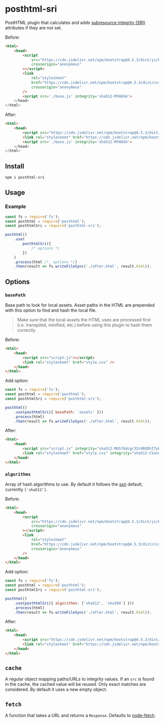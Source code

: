 # posthtml-sri

PostHTML plugin that calculates and adds [subresource integrity (SRI)] attributes if they are not set.

Before:

```html
<html>
	<head>
		<script
			src="https://cdn.jsdelivr.net/npm/bootstrap@4.5.3/dist/js/bootstrap.bundle.min.js"
			crossorigin="anonymous"
		></script>
		<link
			rel="stylesheet"
			href="https://cdn.jsdelivr.net/npm/bootstrap@4.5.3/dist/css/bootstrap.min.css"
			crossorigin="anonymous"
		/>
		<script src='./base.js' integrity='sha512-MYHASH'>
	</head>
</html>
```

After:

```html
<html>
	<head>
		<script src="https://cdn.jsdelivr.net/npm/bootstrap@4.5.3/dist/js/bootstrap.bundle.min.js" crossorigin="anonymous" integrity="sha512-iceXjjbmB2rwoX93Ka6HAHP+B76IY1z0o3h+N1PeDtRSsyeetU3/0QKJqGyPJcX63zysNehggFwMC/bi7dvMig=="></script>
		<link rel="stylesheet" href="https://cdn.jsdelivr.net/npm/bootstrap@4.5.3/dist/css/bootstrap.min.css" crossorigin="anonymous" integrity="sha512-oc9+XSs1H243/FRN9Rw62Fn8EtxjEYWHXRvjS43YtueEewbS6ObfXcJNyohjHqVKFPoXXUxwc+q1K7Dee6vv9g==">
		<script src='./base.js' integrity='sha512-MYHASH'>
	</head>
</html>
```

## Install

```bash
npm i posthtml-sri
```

## Usage

### Example

```js
const fs = require('fs');
const posthtml = require('posthtml');
const posthtmlSri = require('posthtml-sri');

posthtml()
	.use(
		posthtmlSri({
			/* options */
		})
	)
	.process(html /*, options */)
	.then(result => fs.writeFileSync('./after.html', result.html));
```

## Options

### `basePath`

Base path to look for local assets. Asset paths in the HTML are prepended with this option to find and hash the local file.

> Make sure that the local assets the HTML uses are processed first (i.e. transpiled, minified, etc.) before using this plugin to hash them correctly.

Before:
```html
<html>
	<head>
		<script src="script.js"></script>
		<link rel="stylesheet" href="style.css" />
	</head>
</html>
```

Add option:

```js
const fs = require('fs');
const posthtml = require('posthtml');
const posthtmlSri = require('posthtml-sri');

posthtml()
	.use(posthtmlSri({ basePath: 'assets' }))
	.process(html)
	.then(result => fs.writeFileSync('./after.html', result.html));
```

After:

```html
<html>
	<head>
		<script src="script.js" integrity="sha512-MUS7Gdcgr3In98ODhITyPjXWdWE9dezoOcyopcyYXzpFz2LrOApCRupkTwgiaS31+DhQacgbQ5T1hlGWPiBNGQ=="></script>
		<link rel="stylesheet" href="style.css" integrity="sha512-CVazCeMWuNKPH6VzeuYxVGC3JKXVQB/wqncMrpHoS3wJclPNeKN+SxO/zz1A9U3s2zczk/Yx1iZEJ6+CwJW81A==">
	</head>
</html>
```

### `algorithms`

Array of hash algorithms to use. By default it follows the [ssri] default, currently `['sha512']`.

Before:

```html
<html>
	<head>
		<script
			src="https://cdn.jsdelivr.net/npm/bootstrap@4.5.3/dist/js/bootstrap.bundle.min.js"
			crossorigin="anonymous"
		></script>
		<link
			rel="stylesheet"
			href="https://cdn.jsdelivr.net/npm/bootstrap@4.5.3/dist/css/bootstrap.min.css"
			crossorigin="anonymous"
		/>
	</head>
</html>
```

Add option:

```js
const fs = require('fs');
const posthtml = require('posthtml');
const posthtmlSri = require('posthtml-sri');

posthtml()
	.use(posthtmlSri({ algorithms: ['sha512', 'sha384'] }))
	.process(html)
	.then(result => fs.writeFileSync('./after.html', result.html));
```

After:

```html
<html>
	<head>
		<script src="https://cdn.jsdelivr.net/npm/bootstrap@4.5.3/dist/js/bootstrap.bundle.min.js" crossorigin="anonymous" integrity="sha512-iceXjjbmB2rwoX93Ka6HAHP+B76IY1z0o3h+N1PeDtRSsyeetU3/0QKJqGyPJcX63zysNehggFwMC/bi7dvMig== sha384-ho+j7jyWK8fNQe+A12Hb8AhRq26LrZ/JpcUGGOn+Y7RsweNrtN/tE3MoK7ZeZDyx"></script>
		<link rel="stylesheet" href="https://cdn.jsdelivr.net/npm/bootstrap@4.5.3/dist/css/bootstrap.min.css" crossorigin="anonymous" integrity="sha512-oc9+XSs1H243/FRN9Rw62Fn8EtxjEYWHXRvjS43YtueEewbS6ObfXcJNyohjHqVKFPoXXUxwc+q1K7Dee6vv9g== sha384-TX8t27EcRE3e/ihU7zmQxVncDAy5uIKz4rEkgIXeMed4M0jlfIDPvg6uqKI2xXr2">
	</head>
</html>
```

## `cache`

A regular object mapping paths/URLs to integrity values. If an `src`
is found in the cache, the cached value will be reused. Only exact
matches are considered. By default it uses a new empty object.

## `fetch`

A function that takes a URL and returns a `Response`. Defaults to
[node-fetch](https://www.npmjs.com/package/node-fetch).

[subresource integrity (sri)]: https://developer.mozilla.org/en-US/docs/Web/Security/Subresource_Integrity
[ssri]: https://www.npmjs.com/package/ssri
